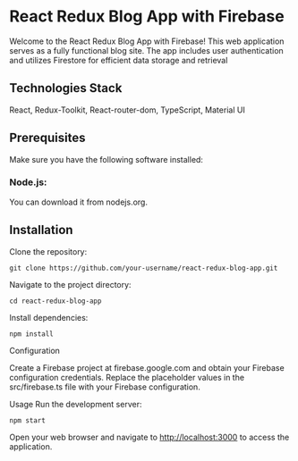 # React Redux Blog App with Firebase

Welcome to the React Redux Blog App with Firebase! This web application serves as a fully functional blog site. The app includes user authentication and utilizes Firestore for efficient data storage and retrieval

## Technologies Stack

React, Redux-Toolkit, React-router-dom, TypeScript, Material UI

## Prerequisites
Make sure you have the following software installed:

### Node.js: 
You can download it from nodejs.org.

## Installation
Clone the repository:

`git clone https://github.com/your-username/react-redux-blog-app.git`

Navigate to the project directory:

`cd react-redux-blog-app`

Install dependencies:

`npm install`

Configuration

Create a Firebase project at firebase.google.com and obtain your Firebase configuration credentials.
Replace the placeholder values in the src/firebase.ts file with your Firebase configuration.

Usage
Run the development server:

`npm start`

Open your web browser and navigate to [http://localhost:3000](http://localhost:3000) to access the application.
